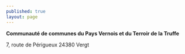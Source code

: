 ```yaml
---
published: true
layout: page
---
```


**Communauté de communes du Pays Vernois et du Terroir de la Truffe**

7, route de Périgueux
24380 Vergt
